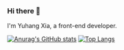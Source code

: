### Hi there 👋

I'm Yuhang Xia, a front-end developer.

[![Anurag's GitHub stats](https://github-readme-stats.vercel.app/api?username=michaelyuhe&count_private=true&show_icons=true&theme=tokyonight)](https://github.com/anuraghazra/github-readme-stats)
[![Top Langs](https://github-readme-stats.vercel.app/api/top-langs/?username=michaelyuhe&layout=compact&hide=html)](https://github.com/anuraghazra/github-readme-stats)
